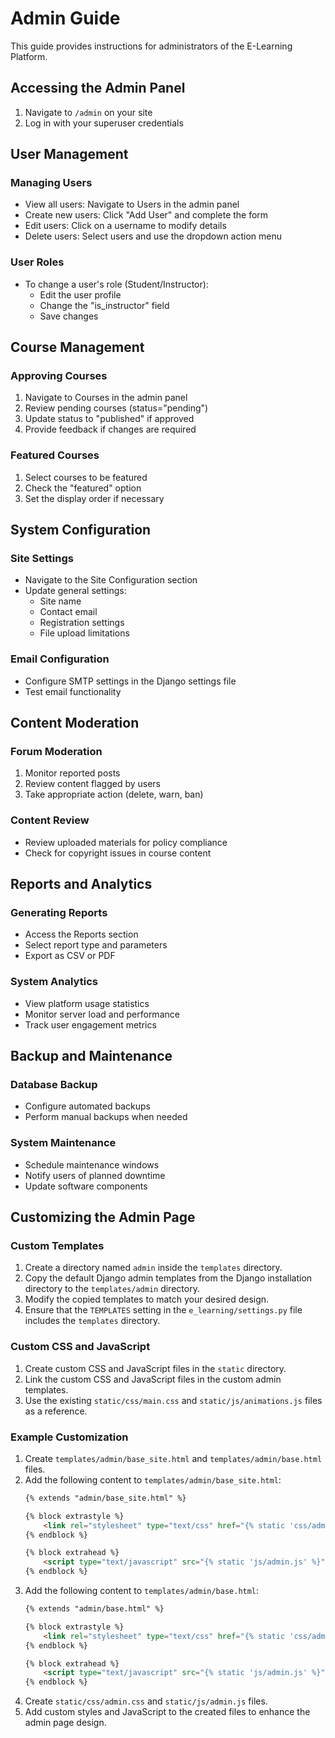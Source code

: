 # Admin Guide

This guide provides instructions for administrators of the E-Learning Platform.

## Accessing the Admin Panel

1. Navigate to `/admin` on your site
2. Log in with your superuser credentials

## User Management

### Managing Users
- View all users: Navigate to Users in the admin panel
- Create new users: Click "Add User" and complete the form
- Edit users: Click on a username to modify details
- Delete users: Select users and use the dropdown action menu

### User Roles
- To change a user's role (Student/Instructor):
  - Edit the user profile
  - Change the "is_instructor" field
  - Save changes

## Course Management

### Approving Courses
1. Navigate to Courses in the admin panel
2. Review pending courses (status="pending")
3. Update status to "published" if approved
4. Provide feedback if changes are required

### Featured Courses
1. Select courses to be featured
2. Check the "featured" option
3. Set the display order if necessary

## System Configuration

### Site Settings
- Navigate to the Site Configuration section
- Update general settings:
  - Site name
  - Contact email
  - Registration settings
  - File upload limitations

### Email Configuration
- Configure SMTP settings in the Django settings file
- Test email functionality

## Content Moderation

### Forum Moderation
1. Monitor reported posts
2. Review content flagged by users
3. Take appropriate action (delete, warn, ban)

### Content Review
- Review uploaded materials for policy compliance
- Check for copyright issues in course content

## Reports and Analytics

### Generating Reports
- Access the Reports section
- Select report type and parameters
- Export as CSV or PDF

### System Analytics
- View platform usage statistics
- Monitor server load and performance
- Track user engagement metrics

## Backup and Maintenance

### Database Backup
- Configure automated backups
- Perform manual backups when needed

### System Maintenance
- Schedule maintenance windows
- Notify users of planned downtime
- Update software components

## Customizing the Admin Page

### Custom Templates
1. Create a directory named `admin` inside the `templates` directory.
2. Copy the default Django admin templates from the Django installation directory to the `templates/admin` directory.
3. Modify the copied templates to match your desired design.
4. Ensure that the `TEMPLATES` setting in the `e_learning/settings.py` file includes the `templates` directory.

### Custom CSS and JavaScript
1. Create custom CSS and JavaScript files in the `static` directory.
2. Link the custom CSS and JavaScript files in the custom admin templates.
3. Use the existing `static/css/main.css` and `static/js/animations.js` files as a reference.

### Example Customization
1. Create `templates/admin/base_site.html` and `templates/admin/base.html` files.
2. Add the following content to `templates/admin/base_site.html`:
    ```html
    {% extends "admin/base_site.html" %}

    {% block extrastyle %}
        <link rel="stylesheet" type="text/css" href="{% static 'css/admin.css' %}">
    {% endblock %}

    {% block extrahead %}
        <script type="text/javascript" src="{% static 'js/admin.js' %}"></script>
    {% endblock %}
    ```
3. Add the following content to `templates/admin/base.html`:
    ```html
    {% extends "admin/base.html" %}

    {% block extrastyle %}
        <link rel="stylesheet" type="text/css" href="{% static 'css/admin.css' %}">
    {% endblock %}

    {% block extrahead %}
        <script type="text/javascript" src="{% static 'js/admin.js' %}"></script>
    {% endblock %}
    ```
4. Create `static/css/admin.css` and `static/js/admin.js` files.
5. Add custom styles and JavaScript to the created files to enhance the admin page design.
